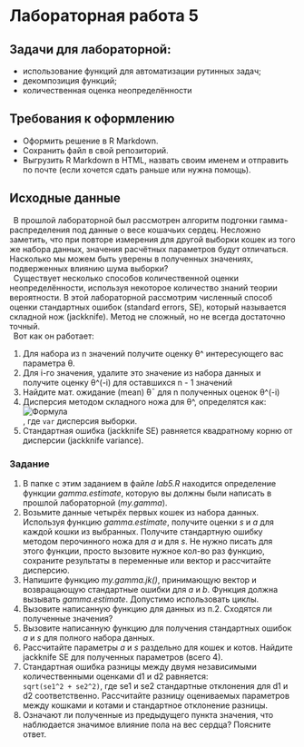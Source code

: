 # Лабораторная работа 5 
## Задачи для лабораторной: 
* использование функций для автоматизации рутинных задач;
* декомпозиция функций;
* количественная оценка неопределённости

## Требования к оформлению
* Оформить решение в R Markdown. 
* Сохранить файл в свой репозиторий.
* Выгрузить R Markdown в HTML, назвать своим именем и отправить по почте (если хочется сдать раньше или нужна помощь).

## Исходные данные
&ensp;В прошлой лабораторной был рассмотрен алгоритм подгонки гамма-распределения под данные о весе кошачьих сердец.
Несложно заметить, что при повторе измерения для другой выборки кошек из того же набора данных, значения
расчётных параметров будут отличаться. Насколько мы можем быть уверены в полученных значениях, подверженных влиянию шума выборки?  
&ensp;Существует несколько способов количественной оценки неопределённости, используя некоторое количество знаний теории вероятности.
В этой лабораторной рассмотрим численный способ оценки стандартных ошибок (standard errors, SE), который называется
складной нож (jackknife). 
Метод не сложный, но не всегда достаточно точный.  
 &ensp;Вот как он работает:

1. Для набора из n значений получите оценку θ^ интересующего вас параметра θ.
2. Для i-го значения, удалите это значение из набора данных и получите оценку θ^(-i) 
для оставшихся n - 1 значений
3. Найдите мат. ожидание (mean) ̄θ¯  для n полученных оценок θ^(-i)
4. Дисперсия методом складного ножа для θ^, определятся как:  
![Формула](jackknife.png)  
, где ``var`` дисперсия выборки.
5. Стандартная ошибка (jackknife SE) равняется квадратному корню от дисперсии (jackknife variance).

### Задание
1. В папке с этим заданием в файле _lab5.R_ находится определение функции
_gamma.estimate_, которую вы должны были написать в прошлой лабораторной (_my.gamma_).
2. Возьмите данные четырёх первых кошек из набора данных. Используя функцию _gamma.estimate_,
получите оценки _s_ и _a_ для каждой кошки из выбранных. Получите стандартную ошибку методом перочинного ножа
для _a_ и для _s_. Не нужно писать для этого функции, просто вызовите нужное кол-во раз функцию, сохраните
результаты в переменные или вектор и рассчитайте дисперсию.
3. Напишите функцию _my.gamma.jk()_, принимающую вектор и возвращающую стандартные ошибки для _a_ и _b_.
Функция должна вызывать _gamma.estimate_. Допустимо использовать циклы.
4. Вызовите написанную функцию для данных из п.2. Сходятся ли полученные значения?
5. Вызовите написанную функцию для получения стандартных ошибок _a_ и _s_ для полного набора данных.
6. Рассчитайте параметры _a_ и _s_ раздельно для кошек и котов. Найдите jackknife SE для полученных параметров (всего 4).
7. Стандартная ошибка разницы между двумя независимыми количественными оценками d1 и d2 равняется:  
``sqrt(se1^2 + se2^2)``, где se1 и se2 стандартные отклонения для d1 и d2 соответственно.
Рассчитайте разницу оцениваемых параметров между кошками и котами и стандартное отклонение разницы.
8. Означают ли полученные из предыдущего пункта значения, что наблюдается значимое влияние пола на вес сердца?
Поясните ответ.